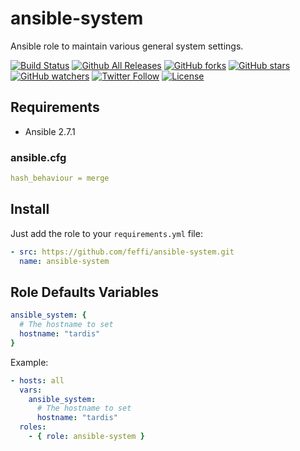 # ansible-system

Ansible role to maintain various general system settings.

[![Build Status](https://img.shields.io/travis/feffi/ansible-system.svg)](https://travis-ci.org/feffi/ansible-system) [![Github All Releases](https://img.shields.io/github/downloads/feffi/ansible-system/total.svg)](https://github.com/feffi/ansible-system) [![GitHub forks](https://img.shields.io/github/forks/feffi/ansible-system.svg?style=social&label=Fork)](https://github.com/feffi/ansible-system) [![GitHub stars](https://img.shields.io/github/stars/feffi/ansible-system.svg?style=social&label=Star)](https://github.com/feffi/ansible-system) [![GitHub watchers](https://img.shields.io/github/watchers/feffi/ansible-system.svg?style=social&label=Watch)](https://github.com/feffi/ansible-system) [![Twitter Follow](https://img.shields.io/twitter/follow/feffi1.svg?style=social&label=Follow)](https://twitter.com/feffi1) [![License](http://img.shields.io/:license-mit-blue.svg)](https://github.com/feffi/ansible-system/blob/master/LICENSE)

## Requirements

- Ansible 2.7.1

### ansible.cfg

```yaml
hash_behaviour = merge
```

## Install

Just add the role to your ``requirements.yml`` file:

```yaml
- src: https://github.com/feffi/ansible-system.git
  name: ansible-system
```

## Role Defaults Variables

```yaml
ansible_system: {
  # The hostname to set
  hostname: "tardis"
}

```

Example:

```yaml
- hosts: all
  vars:
    ansible_system:
      # The hostname to set
      hostname: "tardis"
  roles:
    - { role: ansible-system }
```
